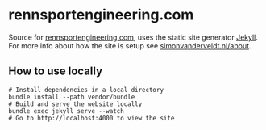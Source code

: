 # rennsportengineering.com

Source for [rennsportengineering.com](http://rennsportengineering.com), uses the static site generator [Jekyll](http://jekyllrb.com).
For more info about how the site is setup see [simonvanderveldt.nl/about](http://simonvanderveldt.nl/about).

## How to use locally
```
# Install dependencies in a local directory
bundle install --path vendor/bundle
# Build and serve the website locally
bundle exec jekyll serve --watch
# Go to http://localhost:4000 to view the site
```

